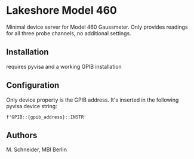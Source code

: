 # Lakeshore Model 460
Minimal device server for Model 460 Gaussmeter. Only provides readings for all
three probe channels, no additional settings.

## Installation
requires pyvisa and a working GPIB installation

## Configuration
Only device property is the GPIB address. It's inserted in the following pyvisa
device string:

`f'GPIB::{gpib_address}::INSTR'`

## Authors
M. Schneider, MBI Berlin
